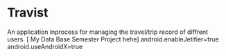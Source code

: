 # Travist
An application inprocess for managing the travel/trip record of diffrent users. [ My Data Base Semester Project hehe]
android.enableJetifier=true 
android.useAndroidX=true
